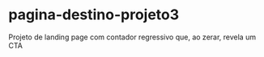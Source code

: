 # pagina-destino-projeto3
Projeto de landing page com contador regressivo que, ao zerar, revela um CTA 

